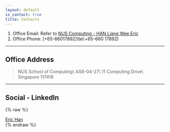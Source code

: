 ```yaml
---
layout: default
is_contact: true
title: Contacts
---
```


1. Office Email: Refer to [NUS Computing - HAN Liang Wee Eric](https://www.comp.nus.edu.sg/cs/bio/ehan/)
1. Office Phone: [+65-66017892](tel:+65-660 17892)

---

## Office Address

> NUS School of Computing\\
> AS6-04-27\\
> 11 Computing Drive\\
> Singapore 117416

---

## Social - LinkedIn

{% raw %}
<script type="text/javascript" src="https://platform.linkedin.com/badges/js/profile.js" async defer></script>
<div class="LI-profile-badge"  data-version="v1" data-size="large" data-locale="en_US" data-type="horizontal" data-theme="light" data-vanity="eric-han-lw"><a class="LI-simple-link" href='https://sg.linkedin.com/in/eric-han-lw?trk=profile-badge'>Eric Han</a></div>
{% endraw %}

